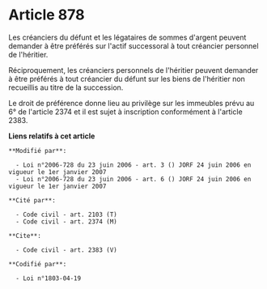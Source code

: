 # Article 878

Les créanciers du défunt et les légataires de sommes d'argent peuvent demander à être préférés sur l'actif successoral à tout
créancier personnel de l'héritier. 

Réciproquement, les créanciers personnels de l'héritier peuvent demander à être préférés à tout créancier du défunt sur les
biens de l'héritier non recueillis au titre de la succession. 

Le droit de préférence donne lieu au privilège sur les immeubles prévu au 6° de l'article 2374 et il est sujet à inscription
conformément à l'article 2383.

**Liens relatifs à cet article**

	**Modifié par**:

	  - Loi n°2006-728 du 23 juin 2006 - art. 3 () JORF 24 juin 2006 en vigueur le 1er janvier 2007
	  - Loi n°2006-728 du 23 juin 2006 - art. 6 () JORF 24 juin 2006 en vigueur le 1er janvier 2007

	**Cité par**:

	  - Code civil - art. 2103 (T)
	  - Code civil - art. 2374 (M)

	**Cite**:

	  - Code civil - art. 2383 (V)

	**Codifié par**:

	  - Loi n°1803-04-19

